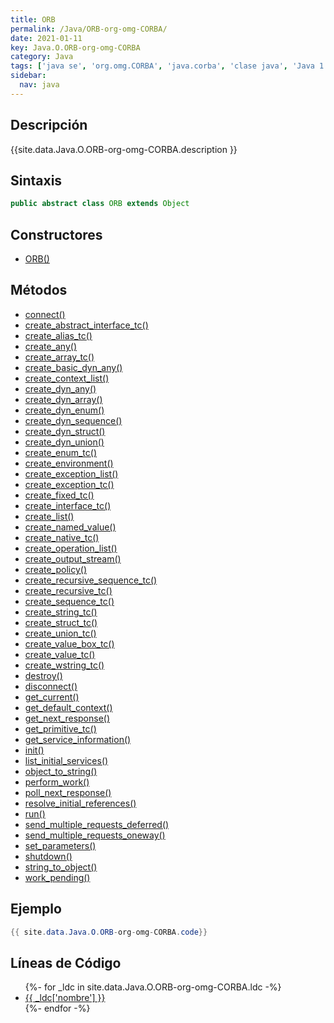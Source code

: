 ```yaml
---
title: ORB
permalink: /Java/ORB-org-omg-CORBA/
date: 2021-01-11
key: Java.O.ORB-org-omg-CORBA
category: Java
tags: ['java se', 'org.omg.CORBA', 'java.corba', 'clase java', 'Java 1.2']
sidebar: 
  nav: java
---
```


## Descripción
{{site.data.Java.O.ORB-org-omg-CORBA.description }}

## Sintaxis
~~~java
public abstract class ORB extends Object
~~~

## Constructores
* [ORB()](/Java/ORB-org-omg-CORBA/ORB/)

## Métodos
* [connect()](/Java/ORB-org-omg-CORBA/connect)
* [create_abstract_interface_tc()](/Java/ORB-org-omg-CORBA/create_abstract_interface_tc)
* [create_alias_tc()](/Java/ORB-org-omg-CORBA/create_alias_tc)
* [create_any()](/Java/ORB-org-omg-CORBA/create_any)
* [create_array_tc()](/Java/ORB-org-omg-CORBA/create_array_tc)
* [create_basic_dyn_any()](/Java/ORB-org-omg-CORBA/create_basic_dyn_any)
* [create_context_list()](/Java/ORB-org-omg-CORBA/create_context_list)
* [create_dyn_any()](/Java/ORB-org-omg-CORBA/create_dyn_any)
* [create_dyn_array()](/Java/ORB-org-omg-CORBA/create_dyn_array)
* [create_dyn_enum()](/Java/ORB-org-omg-CORBA/create_dyn_enum)
* [create_dyn_sequence()](/Java/ORB-org-omg-CORBA/create_dyn_sequence)
* [create_dyn_struct()](/Java/ORB-org-omg-CORBA/create_dyn_struct)
* [create_dyn_union()](/Java/ORB-org-omg-CORBA/create_dyn_union)
* [create_enum_tc()](/Java/ORB-org-omg-CORBA/create_enum_tc)
* [create_environment()](/Java/ORB-org-omg-CORBA/create_environment)
* [create_exception_list()](/Java/ORB-org-omg-CORBA/create_exception_list)
* [create_exception_tc()](/Java/ORB-org-omg-CORBA/create_exception_tc)
* [create_fixed_tc()](/Java/ORB-org-omg-CORBA/create_fixed_tc)
* [create_interface_tc()](/Java/ORB-org-omg-CORBA/create_interface_tc)
* [create_list()](/Java/ORB-org-omg-CORBA/create_list)
* [create_named_value()](/Java/ORB-org-omg-CORBA/create_named_value)
* [create_native_tc()](/Java/ORB-org-omg-CORBA/create_native_tc)
* [create_operation_list()](/Java/ORB-org-omg-CORBA/create_operation_list)
* [create_output_stream()](/Java/ORB-org-omg-CORBA/create_output_stream)
* [create_policy()](/Java/ORB-org-omg-CORBA/create_policy)
* [create_recursive_sequence_tc()](/Java/ORB-org-omg-CORBA/create_recursive_sequence_tc)
* [create_recursive_tc()](/Java/ORB-org-omg-CORBA/create_recursive_tc)
* [create_sequence_tc()](/Java/ORB-org-omg-CORBA/create_sequence_tc)
* [create_string_tc()](/Java/ORB-org-omg-CORBA/create_string_tc)
* [create_struct_tc()](/Java/ORB-org-omg-CORBA/create_struct_tc)
* [create_union_tc()](/Java/ORB-org-omg-CORBA/create_union_tc)
* [create_value_box_tc()](/Java/ORB-org-omg-CORBA/create_value_box_tc)
* [create_value_tc()](/Java/ORB-org-omg-CORBA/create_value_tc)
* [create_wstring_tc()](/Java/ORB-org-omg-CORBA/create_wstring_tc)
* [destroy()](/Java/ORB-org-omg-CORBA/destroy)
* [disconnect()](/Java/ORB-org-omg-CORBA/disconnect)
* [get_current()](/Java/ORB-org-omg-CORBA/get_current)
* [get_default_context()](/Java/ORB-org-omg-CORBA/get_default_context)
* [get_next_response()](/Java/ORB-org-omg-CORBA/get_next_response)
* [get_primitive_tc()](/Java/ORB-org-omg-CORBA/get_primitive_tc)
* [get_service_information()](/Java/ORB-org-omg-CORBA/get_service_information)
* [init()](/Java/ORB-org-omg-CORBA/init)
* [list_initial_services()](/Java/ORB-org-omg-CORBA/list_initial_services)
* [object_to_string()](/Java/ORB-org-omg-CORBA/object_to_string)
* [perform_work()](/Java/ORB-org-omg-CORBA/perform_work)
* [poll_next_response()](/Java/ORB-org-omg-CORBA/poll_next_response)
* [resolve_initial_references()](/Java/ORB-org-omg-CORBA/resolve_initial_references)
* [run()](/Java/ORB-org-omg-CORBA/run)
* [send_multiple_requests_deferred()](/Java/ORB-org-omg-CORBA/send_multiple_requests_deferred)
* [send_multiple_requests_oneway()](/Java/ORB-org-omg-CORBA/send_multiple_requests_oneway)
* [set_parameters()](/Java/ORB-org-omg-CORBA/set_parameters)
* [shutdown()](/Java/ORB-org-omg-CORBA/shutdown)
* [string_to_object()](/Java/ORB-org-omg-CORBA/string_to_object)
* [work_pending()](/Java/ORB-org-omg-CORBA/work_pending)

## Ejemplo
~~~java
{{ site.data.Java.O.ORB-org-omg-CORBA.code}}
~~~

## Líneas de Código
<ul>
{%- for _ldc in site.data.Java.O.ORB-org-omg-CORBA.ldc -%}
   <li>
       <a href="{{_ldc['url'] }}">{{ _ldc['nombre'] }}</a>
   </li>
{%- endfor -%}
</ul>
